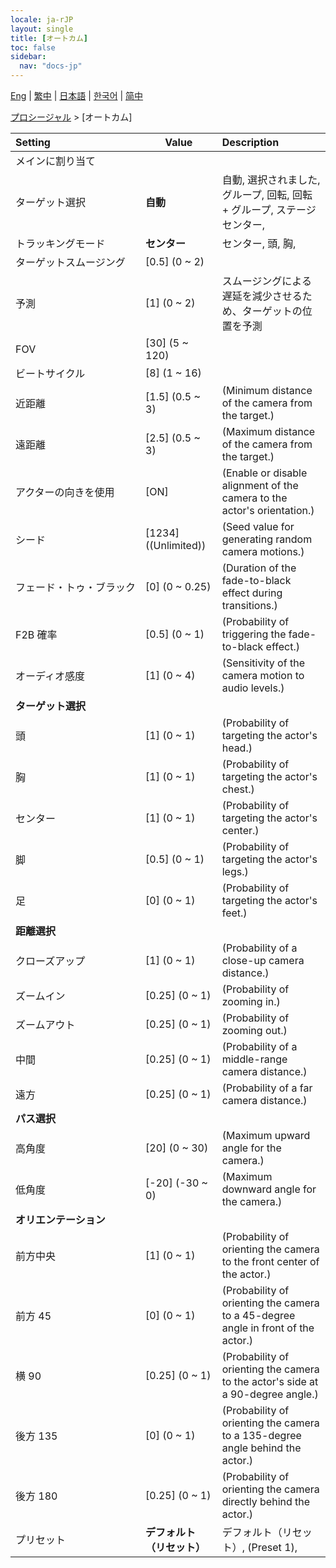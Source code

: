 ```yaml
---
locale: ja-rJP
layout: single
title: [オートカム]
toc: false
sidebar:
  nav: "docs-jp"
---
```

[Eng](/dancexr/menu/2025.4/motion/auto_cam) | [繁中](/tw/dancexr/menu/2025.4/motion/auto_cam) | [日本語](/jp/dancexr/menu/2025.4/motion/auto_cam) | [한국어](/kr/dancexr/menu/2025.4/motion/auto_cam) | [简中](/zh/dancexr/menu/2025.4/motion/auto_cam)

[プロシージャル](../menu#プロシージャル) > [オートカム]



| Setting | Value | Description |
| :--- | --- | :--- |
|<nobr>メインに割り当て</nobr>|| 
|<nobr>ターゲット選択</nobr>| **自動** | 自動, 選択されました, グループ, 回転, 回転 + グループ, ステージセンター,  |
|<nobr>トラッキングモード</nobr>| **センター** | センター, 頭, 胸,  |
|<nobr>ターゲットスムージング</nobr>| [0.5] (0 ~ 2) | 
|<nobr>予測</nobr>| [1] (0 ~ 2) | スムージングによる遅延を減少させるため、ターゲットの位置を予測
|<nobr>FOV</nobr>| [30] (5 ~ 120) | 
|<nobr>ビートサイクル</nobr>| [8] (1 ~ 16) | 
|<nobr>近距離</nobr>| [1.5] (0.5 ~ 3) | (Minimum distance of the camera from the target.)
|<nobr>遠距離</nobr>| [2.5] (0.5 ~ 3) | (Maximum distance of the camera from the target.)
|<nobr>アクターの向きを使用</nobr>| [ON] | (Enable or disable alignment of the camera to the actor's orientation.)
|<nobr>シード</nobr>| [1234] ((Unlimited)) | (Seed value for generating random camera motions.)
|<nobr>フェード・トゥ・ブラック</nobr>| [0] (0 ~ 0.25) | (Duration of the fade-to-black effect during transitions.)
|<nobr>F2B 確率</nobr>| [0.5] (0 ~ 1) | (Probability of triggering the fade-to-black effect.)
|<nobr>オーディオ感度</nobr>| [1] (0 ~ 4) | (Sensitivity of the camera motion to audio levels.)
|<nobr><b>ターゲット選択</b></nobr>|| 
|<nobr>頭</nobr>| [1] (0 ~ 1) | (Probability of targeting the actor's head.)
|<nobr>胸</nobr>| [1] (0 ~ 1) | (Probability of targeting the actor's chest.)
|<nobr>センター</nobr>| [1] (0 ~ 1) | (Probability of targeting the actor's center.)
|<nobr>脚</nobr>| [0.5] (0 ~ 1) | (Probability of targeting the actor's legs.)
|<nobr>足</nobr>| [0] (0 ~ 1) | (Probability of targeting the actor's feet.)
|<nobr><b>距離選択</b></nobr>|| 
|<nobr>クローズアップ</nobr>| [1] (0 ~ 1) | (Probability of a close-up camera distance.)
|<nobr>ズームイン</nobr>| [0.25] (0 ~ 1) | (Probability of zooming in.)
|<nobr>ズームアウト</nobr>| [0.25] (0 ~ 1) | (Probability of zooming out.)
|<nobr>中間</nobr>| [0.25] (0 ~ 1) | (Probability of a middle-range camera distance.)
|<nobr>遠方</nobr>| [0.25] (0 ~ 1) | (Probability of a far camera distance.)
|<nobr><b>パス選択</b></nobr>|| 
|<nobr>高角度</nobr>| [20] (0 ~ 30) | (Maximum upward angle for the camera.)
|<nobr>低角度</nobr>| [-20] (-30 ~ 0) | (Maximum downward angle for the camera.)
|<nobr><b>オリエンテーション</b></nobr>|| 
|<nobr>前方中央</nobr>| [1] (0 ~ 1) | (Probability of orienting the camera to the front center of the actor.)
|<nobr>前方 45</nobr>| [0] (0 ~ 1) | (Probability of orienting the camera to a 45-degree angle in front of the actor.)
|<nobr>横 90</nobr>| [0.25] (0 ~ 1) | (Probability of orienting the camera to the actor's side at a 90-degree angle.)
|<nobr>後方 135</nobr>| [0] (0 ~ 1) | (Probability of orienting the camera to a 135-degree angle behind the actor.)
|<nobr>後方 180</nobr>| [0.25] (0 ~ 1) | (Probability of orienting the camera directly behind the actor.)
|<nobr>プリセット</nobr>| **デフォルト（リセット）** | デフォルト（リセット）, (Preset 1),  |
